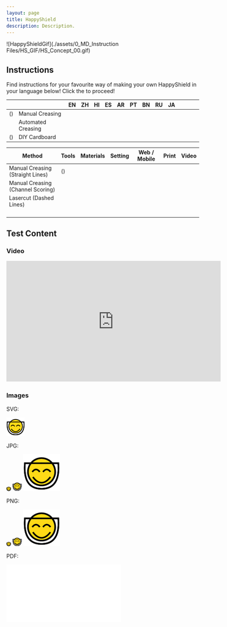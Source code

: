 ```yaml
---
layout: page
title: HappyShield
description: Description.
---
```


![HappyShieldGif](./assets/0_MD_Instruction Files/HS_GIF/HS_Concept_00.gif)

## Instructions

Find instructions for your favourite way of making your own HappyShield in your language below! Click the <i class="em em-blush" aria-role="presentation" aria-label="SMILING FACE WITH SMILING EYES"></i> to proceed! 

|   |                    | EN                                                                                                                                  | ZH | HI | ES | AR | PT | BN | RU | JA |   |   |   |   |
|---|--------------------|-------------------------------------------------------------------------------------------------------------------------------------|----|----|----|----|----|----|----|----|---|---|---|---|
| <i class="em em-scissors" aria-role="presentation" aria-label="BLACK SCISSORS"></i> <i class="em em-lower_left_ballpoint_pen" aria-role="presentation" aria-label=""></i> (<i class="em em-printer" aria-role="presentation" aria-label=""></i>) | Manual Creasing    | [<i class="em em-blush" aria-role="presentation" aria-label="SMILING FACE WITH SMILING EYES"></i>](./manual-soft-creasing/english/) |    |    |    |    |    |    |    |    |   |   |   |   |
| <i class="em em-boom" aria-role="presentation" aria-label="COLLISION SYMBOL"></i>  | Automated Creasing |                                                                                                                                     |    |    |    |    |    |    |    |    |   |   |   |   |
| <i class="em em-scissors" aria-role="presentation" aria-label="BLACK SCISSORS"></i> <i class="em em-lower_left_ballpoint_pen" aria-role="presentation" aria-label=""></i> (<i class="em em-printer" aria-role="presentation" aria-label=""></i>) | DIY Cardboard      |                                                                                                                                     |    |    |    |    |    |    |    |    |   |   |   |   |


| Method                            | Tools | Materials | Setting | Web / Mobile | Print | Video |
|-----------------------------------|-------|-----------|---------|--------------|-------|-------|
| Manual Creasing (Straight Lines)  |   <i class="em em-scissors" aria-role="presentation" aria-label="BLACK SCISSORS"></i> <i class="em em-lower_left_ballpoint_pen" aria-role="presentation" aria-label=""></i> (<i class="em em-printer" aria-role="presentation" aria-label=""></i>)    |           |         |              |       |       |
| Manual Creasing (Channel Scoring) |       |           |         |              |       |       |
| Lasercut (Dashed Lines)           |       |           |         |              |       |       |
|                                   |       |           |         |              |       |       |
|                                   |       |           |         |              |       |       |
|                                   |       |           |         |              |       |       |
|                                   |       |           |         |              |       |       |


## Test Content


### Video

<iframe width="560" height="315" src="https://www.youtube.com/embed/Tp1zVKM3T54" frameborder="0" allow="accelerometer; autoplay; encrypted-media; gyroscope; picture-in-picture" allowfullscreen></iframe>

### Images


SVG:

![logo](./assets/images/happyshieldlogo.svg)

JPG: 

![logo](./assets/images/happyshieldlogo12px.jpg)
![logo](./assets/images/happyshieldlogo24px.jpg)
![logo](./assets/images/happyshieldlogo96px.jpg)

PNG:

![logo](./assets/images/happyshieldlogo12px.png)
![logo](./assets/images/happyshieldlogo24px.png)
![logo](./assets/images/happyshieldlogo96px.png)

PDF:

![logo](./assets/images/happyshieldlogo.pdf)
